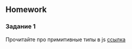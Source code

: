 ##  Homework

### Задание 1
Прочитайте про примитивные типы в js [ссылка](https://learn.javascript.ru/types)

